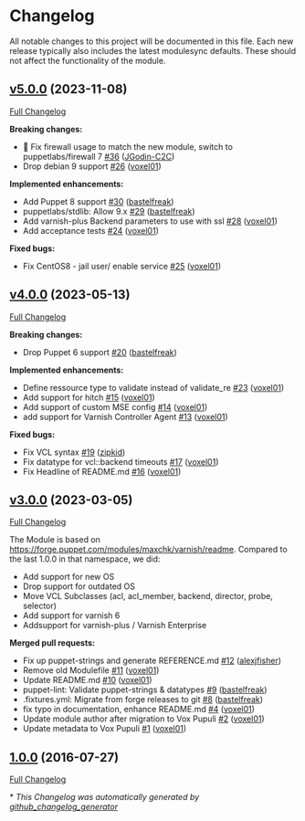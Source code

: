 # Changelog

All notable changes to this project will be documented in this file.
Each new release typically also includes the latest modulesync defaults.
These should not affect the functionality of the module.

## [v5.0.0](https://github.com/voxpupuli/puppet-varnish/tree/v5.0.0) (2023-11-08)

[Full Changelog](https://github.com/voxpupuli/puppet-varnish/compare/v4.0.0...v5.0.0)

**Breaking changes:**

- 🐛 Fix firewall usage to match the new module, switch to puppetlabs/firewall 7 [\#36](https://github.com/voxpupuli/puppet-varnish/pull/36) ([JGodin-C2C](https://github.com/JGodin-C2C))
- Drop debian 9 support [\#26](https://github.com/voxpupuli/puppet-varnish/pull/26) ([voxel01](https://github.com/voxel01))

**Implemented enhancements:**

- Add Puppet 8 support [\#30](https://github.com/voxpupuli/puppet-varnish/pull/30) ([bastelfreak](https://github.com/bastelfreak))
- puppetlabs/stdlib: Allow 9.x [\#29](https://github.com/voxpupuli/puppet-varnish/pull/29) ([bastelfreak](https://github.com/bastelfreak))
- Add varnish-plus Backend parameters to use with ssl [\#28](https://github.com/voxpupuli/puppet-varnish/pull/28) ([voxel01](https://github.com/voxel01))
- Add acceptance tests [\#24](https://github.com/voxpupuli/puppet-varnish/pull/24) ([voxel01](https://github.com/voxel01))

**Fixed bugs:**

- Fix CentOS8 - jail user/ enable service [\#25](https://github.com/voxpupuli/puppet-varnish/pull/25) ([voxel01](https://github.com/voxel01))

## [v4.0.0](https://github.com/voxpupuli/puppet-varnish/tree/v4.0.0) (2023-05-13)

[Full Changelog](https://github.com/voxpupuli/puppet-varnish/compare/v3.0.0...v4.0.0)

**Breaking changes:**

- Drop Puppet 6 support [\#20](https://github.com/voxpupuli/puppet-varnish/pull/20) ([bastelfreak](https://github.com/bastelfreak))

**Implemented enhancements:**

- Define ressource type to validate instead of validate\_re [\#23](https://github.com/voxpupuli/puppet-varnish/pull/23) ([voxel01](https://github.com/voxel01))
- Add support for hitch [\#15](https://github.com/voxpupuli/puppet-varnish/pull/15) ([voxel01](https://github.com/voxel01))
- Add support of custom MSE config [\#14](https://github.com/voxpupuli/puppet-varnish/pull/14) ([voxel01](https://github.com/voxel01))
- add support for Varnish Controller Agent [\#13](https://github.com/voxpupuli/puppet-varnish/pull/13) ([voxel01](https://github.com/voxel01))

**Fixed bugs:**

- Fix VCL syntax [\#19](https://github.com/voxpupuli/puppet-varnish/pull/19) ([zipkid](https://github.com/zipkid))
- Fix datatype for vcl::backend timeouts [\#17](https://github.com/voxpupuli/puppet-varnish/pull/17) ([voxel01](https://github.com/voxel01))
- Fix Headline of README.md [\#16](https://github.com/voxpupuli/puppet-varnish/pull/16) ([voxel01](https://github.com/voxel01))

## [v3.0.0](https://github.com/voxpupuli/puppet-varnish/tree/v3.0.0) (2023-03-05)

[Full Changelog](https://github.com/voxpupuli/puppet-varnish/compare/1.0.0...v3.0.0)

   The Module is based on https://forge.puppet.com/modules/maxchk/varnish/readme. Compared to the last 1.0.0 in that namespace, we did:
  - Add support for new OS
  - Drop support for outdated OS
  - Move VCL Subclasses (acl, acl_member, backend, director, probe, selector)
  - Add support for varnish 6
  - Addsupport for varnish-plus / Varnish Enterprise

**Merged pull requests:**

- Fix up puppet-strings and generate REFERENCE.md [\#12](https://github.com/voxpupuli/puppet-varnish/pull/12) ([alexjfisher](https://github.com/alexjfisher))
- Remove old Modulefile [\#11](https://github.com/voxpupuli/puppet-varnish/pull/11) ([voxel01](https://github.com/voxel01))
- Update README.md [\#10](https://github.com/voxpupuli/puppet-varnish/pull/10) ([voxel01](https://github.com/voxel01))
- puppet-lint: Validate puppet-strings & datatypes [\#9](https://github.com/voxpupuli/puppet-varnish/pull/9) ([bastelfreak](https://github.com/bastelfreak))
- .fixtures.yml: Migrate from forge releases to git [\#8](https://github.com/voxpupuli/puppet-varnish/pull/8) ([bastelfreak](https://github.com/bastelfreak))
- fix typo in documentation, enhance README.md [\#4](https://github.com/voxpupuli/puppet-varnish/pull/4) ([voxel01](https://github.com/voxel01))
- Update module author after migration to Vox Pupuli [\#2](https://github.com/voxpupuli/puppet-varnish/pull/2) ([voxel01](https://github.com/voxel01))
- Update metadata to Vox Pupuli [\#1](https://github.com/voxpupuli/puppet-varnish/pull/1) ([voxel01](https://github.com/voxel01))

## [1.0.0](https://github.com/voxpupuli/puppet-varnish/tree/1.0.0) (2016-07-27)

[Full Changelog](https://github.com/voxpupuli/puppet-varnish/compare/d55e143663f24b4f5efd8a9628a3d0173264609b...1.0.0)



\* *This Changelog was automatically generated by [github_changelog_generator](https://github.com/github-changelog-generator/github-changelog-generator)*
